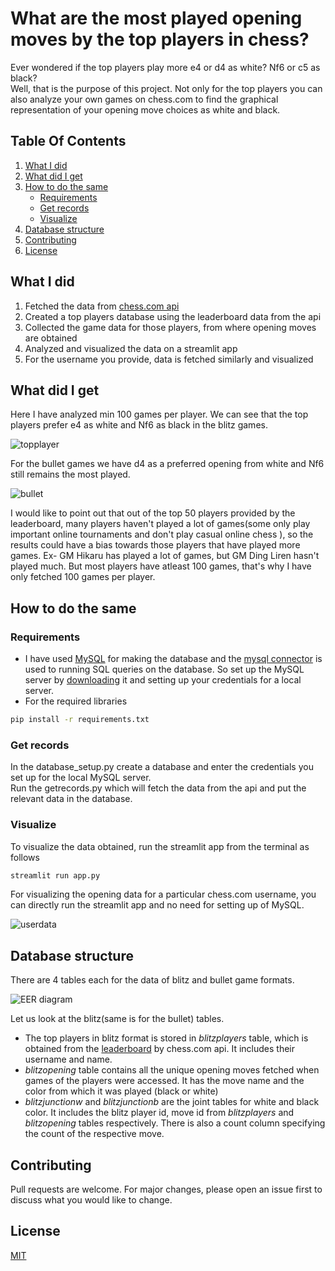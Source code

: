 # What are the most played opening moves by the top players in chess?

Ever wondered if the top players play more e4 or d4 as white? Nf6 or c5 as black? \
Well, that is the purpose of this project. Not only for the top players you can also analyze your own games on chess.com to find the graphical representation of your opening move choices as white and black.

## Table Of Contents

1. [What I did](#what-i-did)
2. [What did I get](#What-did-I-get)
3. [How to do the same](#how-to-do-the-same)
    - [Requirements](#requirements)
    - [Get records](#get-records)
    - [Visualize](#visualize)
4. [Database structure](#database-structure)
5. [Contributing](#contributing)
6. [License](#license)

## What I did

1. Fetched the data from [chess.com api](https://www.chess.com/news/view/published-data-api)
2. Created a top players database using the leaderboard data from the api
3. Collected the game data for those players, from where opening moves are obtained
4. Analyzed and visualized the data on a streamlit app
5. For the username you provide, data is fetched similarly and visualized

## What did I get
Here I have analyzed min 100 games per player. We can see that the top players prefer e4 as white and Nf6 as black in the blitz games.

![topplayer](Images/topplayers.png)

For the bullet games we have d4 as a preferred opening from white and Nf6 still remains the most played.

![bullet](Images/bullet.png)

I would like to point out that out of the top 50 players provided by the leaderboard, many players haven't played a lot of games(some only play important online tournaments and don't play casual online chess ), so the results could have a bias towards those players that have played more games. Ex- GM Hikaru has played a lot of games, but GM Ding Liren hasn't played much. But most players have atleast 100 games, that's why I have only fetched 100 games per player.


## How to do the same
### Requirements
- I have used [MySQL](https://www.mysql.com/) for making the database and the [mysql connector](https://pypi.org/project/mysql-connector-python/) is used to running SQL queries on the database. So set up the MySQL server by [downloading](https://dev.mysql.com/downloads/installer/) it and setting up your credentials for a local server.
- For the required libraries
```bash
pip install -r requirements.txt
```
### Get records
In the database_setup.py create a database and enter the credentials you set up for the local MySQL server. \
Run the getrecords.py which will fetch the data from the api and put the relevant data in the database.
### Visualize
To visualize the data obtained, run the streamlit app from the terminal as follows
```bash
streamlit run app.py
```
For visualizing the opening data for a particular chess.com username, you can directly run the streamlit app and no need for setting up of MySQL.

![userdata](Images/username.png)

## Database structure
There are 4 tables each for the data of blitz and bullet game formats.

![EER diagram](Images/eer.png)

Let us look at the blitz(same is for the bullet) tables.
- The top players in blitz format is stored in _blitzplayers_ table, which is obtained from the [leaderboard](https://api.chess.com/pub/leaderboards) by chess.com api. It includes their username and name.
- _blitzopening_ table contains all the unique opening moves fetched when games of the players were accessed. It has the move name and the color from which it was played (black or white)
- _blitzjunctionw_ and _blitzjunctionb_ are the joint tables for white and black color. It includes the blitz player id, move id from _blitzplayers_ and _blitzopening_ tables respectively.  There is also a count column specifying the count of the respective move.


## Contributing
Pull requests are welcome. For major changes, please open an issue first to discuss what you would like to change.

## License
[MIT](LICENSE)
